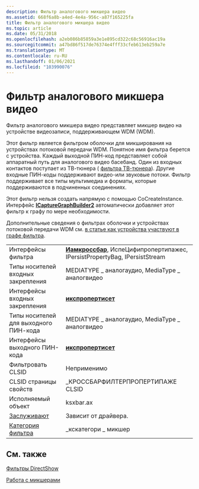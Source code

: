 ```yaml
---
description: Фильтр аналогового микшера видео
ms.assetid: 668f6a8b-a4ed-4e4a-956c-a87f165225fa
title: Фильтр аналогового микшера видео
ms.topic: article
ms.date: 05/31/2018
ms.openlocfilehash: a2eb086b85859a3e1e895cd322c68c56916ac19a
ms.sourcegitcommit: a47bd86f517de76374e4fff33cfeb613eb259a7e
ms.translationtype: MT
ms.contentlocale: ru-RU
ms.lasthandoff: 01/06/2021
ms.locfileid: "103990076"
---
```

# <a name="analog-video-crossbar-filter"></a>Фильтр аналогового микшера видео

Фильтр аналогового микшера видео представляет микшер видео на устройстве видеозаписи, поддерживающем WDM (WDM).

Этот фильтр является фильтром оболочки для микширования на устройствах потоковой передачи WDM. Понятное имя фильтра берется с устройства. Каждый выходной ПИН-код представляет собой аппаратный путь для аналогового видео басебанд. Один из входных контактов поступает из ТВ-тюнера ( [фильтра ТВ-тюнера](tv-tuner-filter.md)). Другие входные ПИН-коды поддерживают видео-или звуковые потоки. Фильтр поддерживает все типы мультимедиа и форматы, которые поддерживаются в подчиненных соединениях.

Этот фильтр нельзя создать напрямую с помощью CoCreateInstance. Интерфейс [**ICaptureGraphBuilder2**](/windows/desktop/api/Strmif/nn-strmif-icapturegraphbuilder2) автоматически добавляет этот фильтр к графу по мере необходимости.

Дополнительные сведения о фильтрах оболочки и устройствах потоковой передачи WDM см. [в статье как устройства участвуют в графе фильтра](how-hardware-devices-participate-in-the-filter-graph.md).



|                                          |                                                                                                |
|------------------------------------------|------------------------------------------------------------------------------------------------|
| Интерфейсы фильтра                        | [**Иамкроссбар**](/windows/desktop/api/Strmif/nn-strmif-iamcrossbar), ИспеЦифипропертипажес, IPersistPropertyBag, IPersistStream |
| Типы носителей входных закрепления                    | MEDIATYPE \_ аналогаудио, MediaType \_ аналогвидео                                                 |
| Интерфейсы входных закрепления                     | [**икспропертисет**](ikspropertyset.md)                                                       |
| Типы носителей для выходного ПИН-кода                   | MEDIATYPE \_ аналогаудио, MediaType \_ аналогвидео                                                 |
| Интерфейсы выходного ПИН-кода                    | [**икспропертисет**](ikspropertyset.md)                                                       |
| Фильтровать CLSID                             | Неприменимо                                                                                 |
| CLSID страницы свойств                      | \_КРОССБАРФИЛТЕРПРОПЕРТИПАЖЕ CLSID                                                              |
| Исполняемый объект                               | ksxbar.ax                                                                                      |
| [Заслуживают](merit.md)                       | Зависит от драйвера.                                                                              |
| [Категория фильтра](filter-categories.md) | \_кскатегори \_ микшер                                                                       |



 

## <a name="related-topics"></a>См. также

<dl> <dt>

[Фильтры DirectShow](directshow-filters.md)
</dt> <dt>

[Работа с микшерами](working-with-crossbars.md)
</dt> </dl>

 

 



